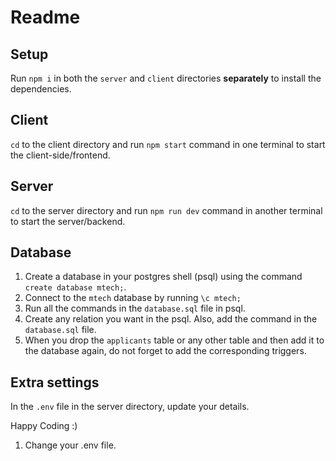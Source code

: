 # Readme

## Setup

Run `npm i` in both the `server` and `client` directories **separately** to install the dependencies.

## Client

`cd` to the client directory and run `npm start` command in one terminal to start the client-side/frontend.

## Server

`cd` to the server directory and run `npm run dev` command in another terminal to start the server/backend.

## Database

1. Create a database in your postgres shell (psql) using the command `create database mtech;`.
2. Connect to the `mtech` database by running `\c mtech;`
3. Run all the commands in the `database.sql` file in psql.
4. Create any relation you want in the psql. Also, add the command in the `database.sql` file.
5. When you drop the `applicants` table or any other table and then add it to the database again, do not forget to add the corresponding triggers.

## Extra settings

In the `.env` file in the server directory, update your details.

Happy Coding :)

1. Change your .env file.
